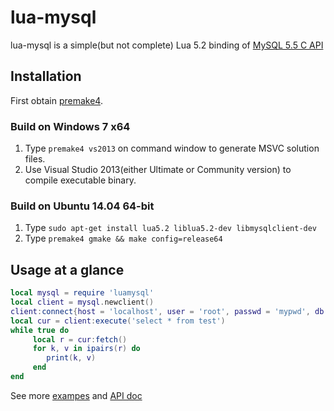 lua-mysql
===============

lua-mysql is a simple(but not complete) Lua 5.2 binding of [MySQL 5.5 C API](http://dev.mysql.com/doc/refman/5.5/en/c-api.html)

## Installation

First obtain [premake4](http://industriousone.com/premake/download).

### Build on Windows 7 x64

1. Type `premake4 vs2013` on command window to generate MSVC solution files.
2. Use Visual Studio 2013(either Ultimate or Community version) to compile executable binary.

### Build on Ubuntu 14.04 64-bit

1. Type `sudo apt-get install lua5.2 liblua5.2-dev libmysqlclient-dev`
2. Type `premake4 gmake && make config=release64`


## Usage at a glance

~~~~~~~~~~lua
local mysql = require 'luamysql'
local client = mysql.newclient()
client:connect{host = 'localhost', user = 'root', passwd = 'mypwd', db = 'test'}
local cur = client:execute('select * from test')
while true do
     local r = cur:fetch()
     for k, v in ipairs(r) do
        print(k, v)
     end
end
~~~~~~~~~~

See more [exampes](https://github.com/ichenq/lua-mysql/tree/master/test) and [API doc](https://github.com/ichenq/lua-mysql/blob/master/API.md)
